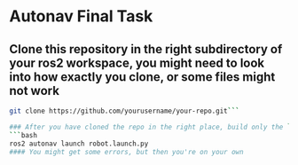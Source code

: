 # Autonav Final Task
## Clone this repository in the right subdirectory of your ros2 workspace, you might need to look into how exactly you clone, or some files might not work
```bash
git clone https://github.com/yourusername/your-repo.git```

### After you have cloned the repo in the right place, build only the ``autonav`` package. Or you can try building all and see for yourself. And once the autonav package is built, run the following:
```bash
ros2 autonav launch robot.launch.py
#### You might get some errors, but then you're on your own
